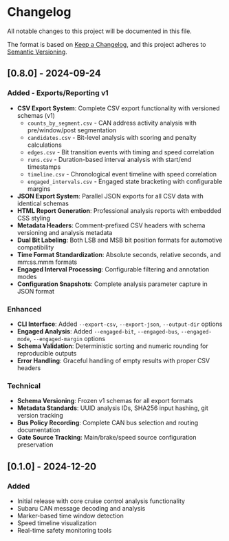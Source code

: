 # Changelog

All notable changes to this project will be documented in this file.

The format is based on [Keep a Changelog](https://keepachangelog.com/en/1.0.0/),
and this project adheres to [Semantic Versioning](https://semver.org/spec/v2.0.0.html).

## [0.8.0] - 2024-09-24

### Added - Exports/Reporting v1
- **CSV Export System**: Complete CSV export functionality with versioned schemas (v1)
  - `counts_by_segment.csv` - CAN address activity analysis with pre/window/post segmentation
  - `candidates.csv` - Bit-level analysis with scoring and penalty calculations
  - `edges.csv` - Bit transition events with timing and speed correlation
  - `runs.csv` - Duration-based interval analysis with start/end timestamps
  - `timeline.csv` - Chronological event timeline with speed correlation
  - `engaged_intervals.csv` - Engaged state bracketing with configurable margins
- **JSON Export System**: Parallel JSON exports for all CSV data with identical schemas
- **HTML Report Generation**: Professional analysis reports with embedded CSS styling
- **Metadata Headers**: Comment-prefixed CSV headers with schema versioning and analysis metadata
- **Dual Bit Labeling**: Both LSB and MSB bit position formats for automotive compatibility
- **Time Format Standardization**: Absolute seconds, relative seconds, and mm:ss.mmm formats
- **Engaged Interval Processing**: Configurable filtering and annotation modes
- **Configuration Snapshots**: Complete analysis parameter capture in JSON format

### Enhanced
- **CLI Interface**: Added `--export-csv`, `--export-json`, `--output-dir` options
- **Engaged Analysis**: Added `--engaged-bit`, `--engaged-bus`, `--engaged-mode`, `--engaged-margin` options
- **Schema Validation**: Deterministic sorting and numeric rounding for reproducible outputs
- **Error Handling**: Graceful handling of empty results with proper CSV headers

### Technical
- **Schema Versioning**: Frozen v1 schemas for all export formats
- **Metadata Standards**: UUID analysis IDs, SHA256 input hashing, git version tracking
- **Bus Policy Recording**: Complete CAN bus selection and routing documentation
- **Gate Source Tracking**: Main/brake/speed source configuration preservation

## [0.1.0] - 2024-12-20

### Added
- Initial release with core cruise control analysis functionality
- Subaru CAN message decoding and analysis
- Marker-based time window detection
- Speed timeline visualization
- Real-time safety monitoring tools
